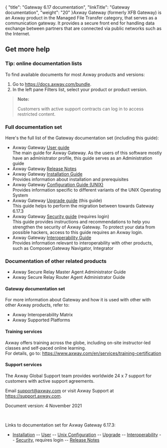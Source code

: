 {
    "title": "Gateway 6.17 documentation",
    "linkTitle": "Gateway documentation",
    "weight": "20"
}<span class="mc-variable axway_variables.Component_Long_Name variable">Axway Gateway</span> (formerly XFB Gateway) is an Axway product in the Managed File Transfer category, that serves as a communication gateway. It provides a secure front end for handling data exchange between partners that are connected via public networks such as the Internet.

## Get more help

### Tip: online documentation lists

To find available documents for most Axway products and versions:

1.  Go to <https://docs.axway.com/bundle>.
2.  In the left pane Filters list, select your product or product version.

> **Note:**
>
> Customers with active support contracts can log in to access restricted content.

### Full documentation set

Here's the full list of the <span class="mc-variable axway_variables.Component_Short_Name variable">Gateway</span> documentation set (including this guide):

-   <span class="mc-variable axway_variables.Component_Long_Name variable">Axway Gateway</span> [User guide](#) [](#)  
    The main guide for <span class="mc-variable axway_variables.Component_Long_Name variable">Axway Gateway</span>. As the users of this software mostly have an administrator profile, this guide serves as an Administration guide
-   <span class="mc-variable axway_variables.Component_Long_Name variable">Axway Gateway</span> [Release Notes](#)
-   <span class="mc-variable axway_variables.Component_Long_Name variable">Axway Gateway</span> [Installation Guide](#)  
    Provides information about installation and prerequisites
-   <span class="mc-variable axway_variables.Component_Long_Name variable">Axway Gateway</span> [Configuration Guide (UNIX)](#)  
    Provides information specific to different variants of the UNIX Operating System
-   <span class="mc-variable axway_variables.Component_Long_Name variable">Axway Gateway</span> [Upgrade guide](#) (this guide)  
    This guide helps to perform the migration between towards <span class="mc-variable axway_variables.Component_Short_Name variable">Gateway</span> <span class="mc-variable axway_variables.Component_long_version variable">6.17.3</span>
-   <span class="mc-variable axway_variables.Component_Long_Name variable">Axway Gateway</span> [Security guide](#) (requires login)  
    This guide provides instructions and recommendations to help you strengthen the security of Axway Gateway. To protect your data from possible hackers, access to this guide requires an Axway login.
-   <span class="mc-variable axway_variables.Component_Long_Name variable">Axway Gateway</span> [Interoperability Guide](#) [](#)  
    Provides information relevant to interoperability with other products, such as <span class="mc-variable suite_variables.ComposerName variable">Composer</span>,<span class="mc-variable axway_variables.prodname.Gateway_Navigator_long variable">Gateway Navigator</span>, <span class="mc-variable suite_variables.IntegratorName variable">Integrator</span>

### Documentation of other related products

-   Axway Secure Relay Master Agent Administrator Guide
-   Axway Secure Relay Router Agent Administrator Guide

#### <span class="mc-variable axway_variables.Component_Short_Name variable">Gateway</span> documentation set

For more information about <span class="mc-variable axway_variables.Component_Short_Name variable">Gateway</span> and how it is used with other with other <span class="mc-variable axway_variables.Company_Name variable">Axway</span> products, refer to:

-   <span class="mc-variable suite_variables.DocNameSUITEInteropMatrix variable">Axway Interoperability Matrix</span>
-   <span class="mc-variable suite_variables.DocNameSUITESupportedPlatforms variable">Axway Supported Platforms</span>

#### Training services

<span class="mc-variable axway_variables.Company_Name variable">Axway</span> offers training across the globe, including on-site instructor-led classes and self-paced online learning.  
For details, go to: <https://www.axway.com/en/services/training-certification>

#### Support services

The <span class="mc-variable axway_variables.Company_Name variable">Axway</span> Global Support team provides worldwide 24 x 7 support for customers with active support agreements.

Email <support@axway.com> or visit <span class="mc-variable axway_variables.Company_Name variable">Axway</span> Support at <a href="https://support.axway.com/" class="hyperlink">https://support.axway.com</a>.

Document version: <span class="mc-variable axway_variables.Release_Date variable">4 November 2021</span>

 

Links to documentation set for Axway Gateway <span class="mc-variable axway_variables.Release_Number variable">6.17.3</span>:

-   [Installation](#) -- [User](#) -- [Unix Configuration](#) -- [Upgrade](#) -- [Interoperability](#) -- [Security](#), requires login -- [Release Notes](#)
